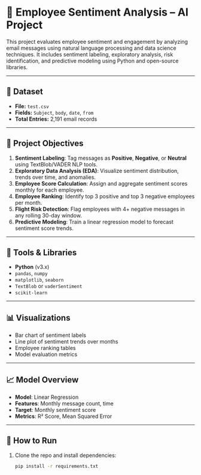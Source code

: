 # 🧠 Employee Sentiment Analysis – AI Project

This project evaluates employee sentiment and engagement by analyzing email messages using natural language processing and data science techniques. It includes sentiment labeling, exploratory analysis, risk identification, and predictive modeling using Python and open-source libraries.

---

## 📂 Dataset

- **File:** `test.csv`
- **Fields:** `Subject`, `body`, `date`, `from`
- **Total Entries:** 2,191 email records

---

## 🎯 Project Objectives

1. **Sentiment Labeling**: Tag messages as **Positive**, **Negative**, or **Neutral** using TextBlob/VADER NLP tools.
2. **Exploratory Data Analysis (EDA)**: Visualize sentiment distribution, trends over time, and anomalies.
3. **Employee Score Calculation**: Assign and aggregate sentiment scores monthly for each employee.
4. **Employee Ranking**: Identify top 3 positive and top 3 negative employees per month.
5. **Flight Risk Detection**: Flag employees with 4+ negative messages in any rolling 30-day window.
6. **Predictive Modeling**: Train a linear regression model to forecast sentiment score trends.

---

## 🧰 Tools & Libraries

- **Python** (v3.x)
- `pandas`, `numpy`
- `matplotlib`, `seaborn`
- `TextBlob` or `vaderSentiment`
- `scikit-learn`

---

## 📊 Visualizations

- Bar chart of sentiment labels
- Line plot of sentiment trends over months
- Employee ranking tables
- Model evaluation metrics

---

## 📈 Model Overview

- **Model**: Linear Regression
- **Features**: Monthly message count, time
- **Target**: Monthly sentiment score
- **Metrics**: R² Score, Mean Squared Error

---

## 📝 How to Run

1. Clone the repo and install dependencies:
   ```bash
   pip install -r requirements.txt
